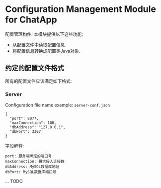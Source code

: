 # Configuration Management Module for ChatApp

配置管理构件. 本模块提供以下这些功能:
- 从配置文件中读取配置信息.
- 将配置信息转换成配置类Java对象.

## 约定的配置文件格式

所有的配置文件应该满足如下格式:

### Server

Configuration file name example: `server-conf.json`

```
{
  "port": 8077,
  "maxConnection": 100,
  "dbAddress": "127.0.0.1",
  "dbPort": 3307
}
```

字段解释:
```
port: 服务端绑定的端口号
maxConnection: 最大接入连接数
dbAddress: MySQL数据库地址
dbPort: MySQL数据库端口号
```

... TODO